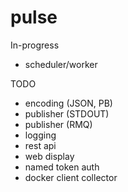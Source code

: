 pulse
=====

In-progress

* scheduler/worker

TODO

* encoding (JSON, PB)
* publisher (STDOUT)
* publisher (RMQ)
* logging
* rest api
* web display
* named token auth
* docker client collector